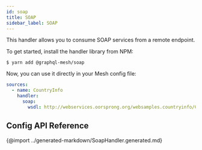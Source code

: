 ```yaml
---
id: soap
title: SOAP
sidebar_label: SOAP
---
```


This handler allows you to consume SOAP services from a remote endpoint.

To get started, install the handler library from NPM:

```
$ yarn add @graphql-mesh/soap
```

Now, you can use it directly in your Mesh config file:

```yml
sources:
  - name: CountryInfo
    handler:
      soap:
        wsdl: http://webservices.oorsprong.org/websamples.countryinfo/CountryInfoService.wso?WSDL
```

## Config API Reference

{@import ../generated-markdown/SoapHandler.generated.md}
